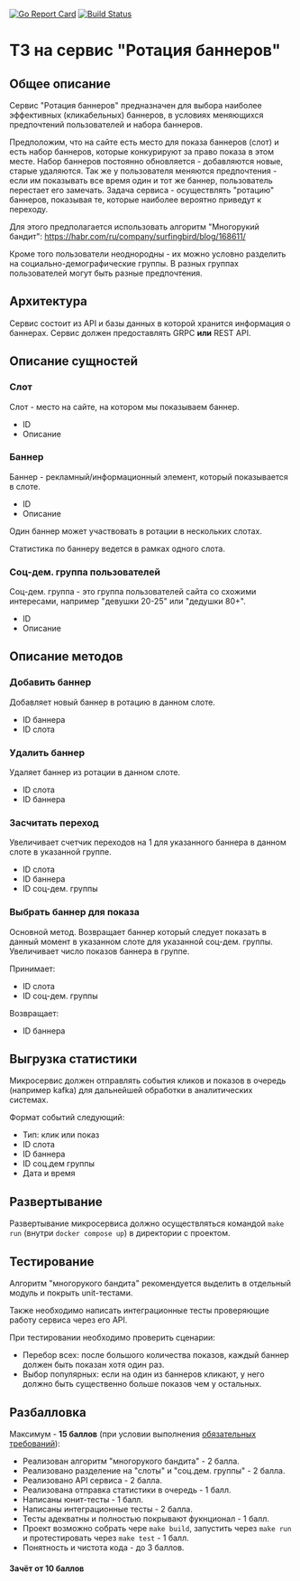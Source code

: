 [![Go Report Card](https://goreportcard.com/badge/github.com/oleglarionov/otusgolang_finalproject)](https://goreportcard.com/report/github.com/oleglarionov/otusgolang_finalproject)
[![Build Status](https://travis-ci.com/oleglarionov/otusgolang_finalproject.png?branch=main)](https://travis-ci.com/oleglarionov/otusgolang_finalproject)

# ТЗ на сервис "Ротация баннеров"

## Общее описание

Сервис "Ротация баннеров" предназначен для выбора наиболее эффективных (кликабельных) баннеров, в условиях меняющихся
предпочтений пользователей и набора баннеров.

Предположим, что на сайте есть место для показа баннеров (слот) и есть набор баннеров, которые конкурируют за право
показа в этом месте. Набор баннеров постоянно обновляется - добавляются новые, старые удаляются. Так же у пользователя
меняются предпочтения - если им показывать все время один и тот же баннер, пользователь перестает его замечать. Задача
сервиса - осуществлять "ротацию" баннеров, показывая те, которые наиболее вероятно приведут к переходу.

Для этого предполагается использовать алгоритм "Многорукий бандит":
https://habr.com/ru/company/surfingbird/blog/168611/

Кроме того пользователи неоднородны - их можно условно разделить на социально-демографические группы. В разных группах
пользователей могут быть разные предпочтения.

## Архитектура

Сервис состоит из API и базы данных в которой хранится информация о баннерах. Сервис должен предоставлять GRPC **или**
REST API.

## Описание сущностей

### Слот

Слот - место на сайте, на котором мы показываем баннер.

* ID
* Описание

### Баннер

Баннер - рекламный/информационный элемент, который показывается в слоте.

* ID
* Описание

Один баннер может участвовать в ротации в нескольких слотах.

Статистика по баннеру ведется в рамках одного слота.

### Соц-дем. группа пользователей

Соц-дем. группа - это группа пользователей сайта со схожими интересами, например "девушки 20-25" или "дедушки 80+".

* ID
* Описание

## Описание методов

### Добавить баннер

Добавляет новый баннер в ротацию в данном слоте.

* ID баннера
* ID слота

### Удалить баннер

Удаляет баннер из ротации в данном слоте.

* ID слота
* ID баннера

### Засчитать переход

Увеличивает счетчик переходов на 1 для указанного баннера в данном слоте в указанной группе.

* ID слота
* ID баннера
* ID соц-дем. группы

### Выбрать баннер для показа

Основной метод. Возвращает баннер который следует показать в данный момент в указанном слоте для указанной соц-дем.
группы. Увеличивает число показов баннера в группе.

Принимает:

* ID слота
* ID соц-дем. группы

Возвращает:

* ID баннера

## Выгрузка статистики

Микросервис должен отправлять события кликов и показов в очередь (например kafka)
для дальнейшей обработки в аналитических системах.

Формат событий следующий:

* Тип: клик или показ
* ID слота
* ID баннера
* ID соц.дем группы
* Дата и время

## Развертывание

Развертывание микросервиса должно осуществляться командой `make run` (внутри `docker compose up`)
в директории с проектом.

## Тестирование

Алгоритм "многорукого бандита" рекомендуется выделить в отдельный модуль и покрыть unit-тестами.

Также необходимо написать интеграционные тесты проверяющие работу сервиса через его API.

При тестировании необходимо проверить сценарии:

* Перебор всех: после большого количества показов, каждый баннер должен быть показан хотя один раз.
* Выбор популярных: если на один из баннеров кликают, у него должно быть существенно больше показов чем у остальных.

## Разбалловка

Максимум - **15 баллов**
(при условии выполнения [обязательных требований](https://github.com/OtusGolang/final_project/blob/master/README.md)):

* Реализован алгоритм "многорукого бандита" - 2 балла.
* Реализовано разделение на "слоты" и "соц.дем. группы" - 2 балла.
* Реализовано API сервиса - 2 балла.
* Реализована отправка статистики в очередь - 1 балл.
* Написаны юнит-тесты - 1 балл.
* Написаны интеграционные тесты - 2 балла.
* Тесты адекватны и полностью покрывают фукнционал - 1 балл.
* Проект возможно собрать чере `make build`, запустить через `make run`
  и протестировать через `make test` - 1 балл.
* Понятность и чистота кода - до 3 баллов.

#### Зачёт от 10 баллов
